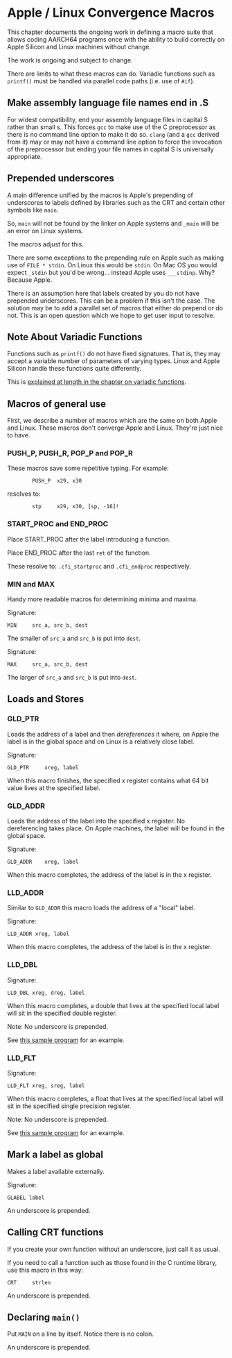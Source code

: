 # Apple / Linux Convergence Macros

This chapter documents the ongoing work in defining a macro suite that
allows coding AARCH64 programs once with the ability to build correctly
on Apple Silicon and Linux machines without change.

The work is ongoing and subject to change.

There are limits to what these macros can do. Variadic functions such as
`printf()` must be handled via parallel code paths (i.e. use of `#if`).

## Make assembly language file names end in .S

For widest compatibility, end your assembly language files in capital S
rather than small s. This forces `gcc` to make use of the C preprocessor
as there is no command line option to make it do so. `clang` (and a
`gcc` derived from it) may or may not have a command line option to
force the invocation of the preprocessor but ending your file names
in capital S is universally appropriate.

## Prepended underscores

A main difference unified by the macros is Apple's prepending of
underscores to labels defined by libraries such as the CRT and certain
other symbols like `main`.

So, `main` will not be found by the linker on Apple systems and `_main`
will be an error on Linux systems.

The macros adjust for this.

There are some exceptions to the prepending rule on Apple such as making
use of `FILE * stdin`. On Linux this would be `stdin`. On Mac OS you
would expect `_stdin` but you'd be wrong... instead Apple uses
`___stdinp`. Why? Because Apple.

There is an assumption here that labels created by you do not have
prepended underscores. This can be a problem if this isn't the case. The
solution may be to add a parallel set of macros that either do prepend
or do not. This is an open question which we hope to get user input to
resolve.

## Note About Variadic Functions

Functions such as `printf()` do not have fixed signatures. That is, they
may accept a variable number of parameters of varying types. Linux and
Apple Silicon handle these functions quite differently.

This is [explained at length in the chapter on variadic
functions](../more/apple_silicon/README.md).

## Macros of general use

First, we describe a number of macros which are the same on both Apple
and Linux. These macros don't converge Apple and Linux. They're just
nice to have.

### PUSH_P, PUSH_R, POP_P and POP_R

These macros save some repetitive typing. For example:

```text
        PUSH_P  x29, x30
```

resolves to:

```text
        stp     x29, x30, [sp, -16]!
```

### START_PROC and END_PROC

Place START_PROC after the label introducing a function.

Place END_PROC after the last `ret` of the function.

These resolve to: `.cfi_startproc` and `.cfi_endproc` respectively.

### MIN and MAX

Handy more readable macros for determining minima and maxima.

Signature:

`MIN     src_a, src_b, dest`

The smaller of `src_a` and `src_b` is put into `dest`.

Signature:

`MAX     src_a, src_b, dest`

The larger of `src_a` and `src_b` is put into `dest`.

## Loads and Stores

### GLD_PTR

Loads the address of a label and then *dereferences* it where, on Apple
the label is in the global space and on Linux is a relatively close
label.

Signature:

```text
GLD_PTR     xreg, label
```

When this macro finishes, the specified x register contains what
64 bit value lives at the specified label.

### GLD_ADDR

Loads the address of the label into the specified x register. No
dereferencing takes place. On Apple machines, the label will be
found in the global space.

Signature:

```text
GLD_ADDR    xreg, label
```

When this macro completes, the address of the label is in the x
register.

### LLD_ADDR

Similar to `GLD_ADDR` this macro loads the address of a "local" label.

Signature:

```text
LLD_ADDR xreg, label
```

When this macro completes, the address of the label is in the x
register.

### LLD_DBL

Signature:

`LLD_DBL xreg, dreg, label`

When this macro completes, a double that lives at the specified local
label will sit in the specified double register.

Note: No underscore is prepended.

See [this sample program](./double.S) for an example.

### LLD_FLT

Signature:

`LLD_FLT xreg, sreg, label`

When this macro completes, a float that lives at the specified
local label will sit in the specified single precision
register.

Note: No underscore is prepended.

See [this sample program](./float.S) for an example.

## Mark a label as global

Makes a label available externally.

Signature:

`GLABEL label`

An underscore is prepended.

## Calling CRT functions

If you create your own function without an underscore, just call it as
usual.

If you need to call a function such as those found in the C runtime
library, use this macro in this way:

`CRT     strlen`

An underscore is prepended.

## Declaring `main()`

Put `MAIN` on a line by itself. Notice there is no colon.

An underscore is prepended.
